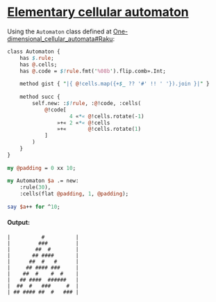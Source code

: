 [1]: https://rosettacode.org/wiki/Elementary_cellular_automaton

# [Elementary cellular automaton][1]

Using the `Automaton` class defined at [One-dimensional_cellular_automata#Raku](https://rosettacode.org/wiki/One-dimensional_cellular_automata#Raku):

```perl
class Automaton {
    has $.rule;
    has @.cells;
    has @.code = $!rule.fmt('%08b').flip.comb».Int;
 
    method gist { "|{ @!cells.map({+$_ ?? '#' !! ' '}).join }|" }
 
    method succ {
        self.new: :$!rule, :@!code, :cells( 
            @!code[
                    4 «*« @!cells.rotate(-1)
                »+« 2 «*« @!cells
                »+«       @!cells.rotate(1)
            ]
        )
    }
}
 
my @padding = 0 xx 10;
 
my Automaton $a .= new:
    :rule(30),
    :cells(flat @padding, 1, @padding);
 
say $a++ for ^10;
```

#### Output:
```
|          #          |
|         ###         |
|        ##  #        |
|       ## ####       |
|      ##  #   #      |
|     ## #### ###     |
|    ##  #    #  #    |
|   ## ####  ######   |
|  ##  #   ###     #  |
| ## #### ##  #   ### |
```